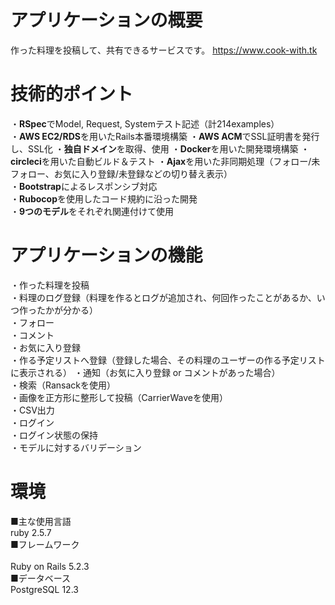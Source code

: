 # アプリケーションの概要
作った料理を投稿して、共有できるサービスです。 https://www.cook-with.tk

# 技術的ポイント
・**RSpec**でModel, Request, Systemテスト記述（計214examples）  
・**AWS EC2/RDS**を用いたRails本番環境構築
・**AWS ACM**でSSL証明書を発行し、SSL化
・**独自ドメイン**を取得、使用
・**Docker**を用いた開発環境構築
・**circleci**を用いた自動ビルド＆テスト
・**Ajax**を用いた非同期処理（フォロー/未フォロー、お気に入り登録/未登録などの切り替え表示）  
・**Bootstrap**によるレスポンシブ対応  
・**Rubocop**を使用したコード規約に沿った開発  
・**9つのモデル**をそれぞれ関連付けて使用  

# アプリケーションの機能
・作った料理を投稿  
・料理のログ登録（料理を作るとログが追加され、何回作ったことがあるか、いつ作ったかが分かる）  
・フォロー  
・コメント  
・お気に入り登録  
・作る予定リストへ登録（登録した場合、その料理のユーザーの作る予定リストに表示される）
・通知（お気に入り登録 or コメントがあった場合）  
・検索（Ransackを使用）  
・画像を正方形に整形して投稿（CarrierWaveを使用）  
・CSV出力  
・ログイン  
・ログイン状態の保持  
・モデルに対するバリデーション  

# 環境
■主な使用言語<br>
ruby  2.5.7<br>
■フレームワーク<br>  
  Ruby on Rails  5.2.3<br>
■データベース  <br>
  PostgreSQL  12.3
